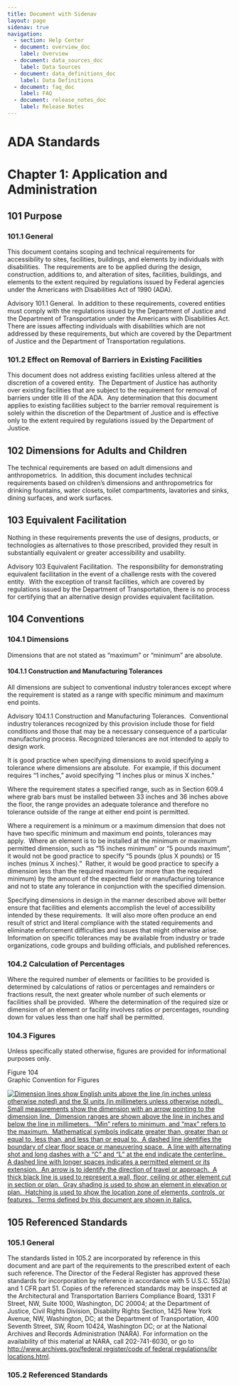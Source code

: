 ```yaml
---
title: Document with Sidenav
layout: page
sidenav: true
navigation:
  - section: Help Center
  - document: overview_doc
    label: Overview
  - document: data_sources_doc
    label: Data Sources
  - document: data_definitions_doc
    label: Data Definitions
  - document: faq_doc
    label: FAQ
  - document: release_notes_doc
    label: Release Notes
---
```


# ADA Standards

Chapter 1: Application and Administration
=========================================

101 Purpose
-----------

### 101.1 General

This document contains scoping and technical requirements for accessibility to sites, facilities, buildings, and elements by individuals with disabilities.  The requirements are to be applied during the design, construction, additions to, and alteration of sites, facilities, buildings, and elements to the extent required by regulations issued by Federal agencies under the Americans with Disabilities Act of 1990 (ADA).

Advisory 101.1 General.  In addition to these requirements, covered entities must comply with the regulations issued by the Department of Justice and the Department of Transportation under the Americans with Disabilities Act.  There are issues affecting individuals with disabilities which are not addressed by these requirements, but which are covered by the Department of Justice and the Department of Transportation regulations.

### 101.2 Effect on Removal of Barriers in Existing Facilities

This document does not address existing facilities unless altered at the discretion of a covered entity.  The Department of Justice has authority over existing facilities that are subject to the requirement for removal of barriers under title III of the ADA.  Any determination that this document applies to existing facilities subject to the barrier removal requirement is solely within the discretion of the Department of Justice and is effective only to the extent required by regulations issued by the Department of Justice.

102 Dimensions for Adults and Children
--------------------------------------

The technical requirements are based on adult dimensions and anthropometrics.  In addition, this document includes technical requirements based on children’s dimensions and anthropometrics for drinking fountains, water closets, toilet compartments, lavatories and sinks, dining surfaces, and work surfaces.

103 Equivalent Facilitation
---------------------------

Nothing in these requirements prevents the use of designs, products, or technologies as alternatives to those prescribed, provided they result in substantially equivalent or greater accessibility and usability.

Advisory 103 Equivalent Facilitation.  The responsibility for demonstrating equivalent facilitation in the event of a challenge rests with the covered entity.  With the exception of transit facilities, which are covered by regulations issued by the Department of Transportation, there is no process for certifying that an alternative design provides equivalent facilitation.

104 Conventions
---------------

### 104.1 Dimensions

Dimensions that are not stated as “maximum” or “minimum” are absolute.

#### 104.1.1 Construction and Manufacturing Tolerances

All dimensions are subject to conventional industry tolerances except where the requirement is stated as a range with specific minimum and maximum end points.

Advisory 104.1.1 Construction and Manufacturing Tolerances.  Conventional industry tolerances recognized by this provision include those for field conditions and those that may be a necessary consequence of a particular manufacturing process. Recognized tolerances are not intended to apply to design work.

It is good practice when specifying dimensions to avoid specifying a tolerance where dimensions are absolute.  For example, if this document requires “1 inches,” avoid specifying “1 inches plus or minus X inches.”

Where the requirement states a specified range, such as in Section 609.4 where grab bars must be installed between 33 inches and 36 inches above the floor, the range provides an adequate tolerance and therefore no tolerance outside of the range at either end point is permitted.

Where a requirement is a minimum or a maximum dimension that does not have two specific minimum and maximum end points, tolerances may apply.  Where an element is to be installed at the minimum or maximum permitted dimension, such as “15 inches minimum” or “5 pounds maximum”, it would not be good practice to specify “5 pounds (plus X pounds) or 15 inches (minus X inches).”  Rather, it would be good practice to specify a dimension less than the required maximum (or more than the required minimum) by the amount of the expected field or manufacturing tolerance and not to state any tolerance in conjunction with the specified dimension.

Specifying dimensions in design in the manner described above will better ensure that facilities and elements accomplish the level of accessibility intended by these requirements.  It will also more often produce an end result of strict and literal compliance with the stated requirements and eliminate enforcement difficulties and issues that might otherwise arise.  Information on specific tolerances may be available from industry or trade organizations, code groups and building officials, and published references.

### 104.2 Calculation of Percentages

Where the required number of elements or facilities to be provided is determined by calculations of ratios or percentages and remainders or fractions result, the next greater whole number of such elements or facilities shall be provided.  Where the determination of the required size or dimension of an element or facility involves ratios or percentages, rounding down for values less than one half shall be permitted.

### 104.3 Figures

Unless specifically stated otherwise, figures are provided for informational purposes only.

Figure 104  
Graphic Convention for Figures

[![Dimension lines show English units above the line (in inches unless otherwise noted) and the SI units (in millimeters unless otherwise noted).  Small measurements show the dimension with an arrow pointing to the dimension line.  Dimension ranges are shown above the line in inches and below the line in millimeters.  “Min” refers to minimum, and “max” refers to the maximum.  Mathematical symbols indicate greater than, greater than or equal to, less than, and less than or equal to.  A dashed line identifies the boundary of clear floor space or maneuvering space.  A line with alternating shot and long dashes with a “C” and “L” at the end indicate the centerline.  A dashed line with longer spaces indicates a permitted element or its extension.  An arrow is to identify the direction of travel or approach.  A thick black line is used to represent a wall, floor, ceiling or other element cut in section or plan.  Gray shading is used to show an element in elevation or plan.  Hatching is used to show the location zone of elements, controls, or features.  Terms defined by this document are shown in italics.](images/guidelines_standards/Buildings_Sites/ada-standards/ADA-AB1.gif)](images/guidelines_standards/Buildings_Sites/ada-standards/ADA-AB1.gif)

105 Referenced Standards
------------------------

### 105.1 General

The standards listed in 105.2 are incorporated by reference in this document and are part of the requirements to the prescribed extent of each such reference. The Director of the Federal Register has approved these standards for incorporation by reference in accordance with 5 U.S.C. 552(a) and 1 CFR part 51. Copies of the referenced standards may be inspected at the Architectural and Transportation Barriers Compliance Board, 1331 F Street, NW, Suite 1000, Washington, DC 20004; at the Department of Justice, Civil Rights Division, Disability Rights Section, 1425 New York Avenue, NW, Washington, DC; at the Department of Transportation, 400 Seventh Street, SW, Room 10424, Washington DC; or at the National Archives and Records Administration (NARA). For information on the availability of this material at NARA, call 202-741-6030, or go to [http://www.archives.gov/federal register/code of federal regulations/ibr locations.html](http://www.archives.gov/federal_register/code_of_federal_regulations/ibr_locations.html).

### 105.2 Referenced Standards
